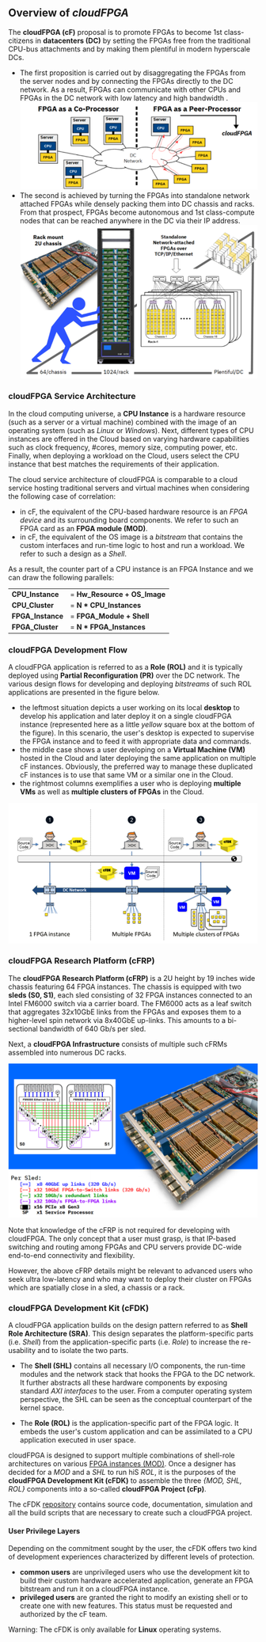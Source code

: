 
## Overview of _cloudFPGA_ 

The **cloudFPGA (cF)** proposal is to promote FPGAs to become 1st class-citizens in **datacenters
(DC)** by setting the FPGAs free from the traditional CPU-bus attachments and by making them 
plentiful in modern hyperscale DCs. 
* The first proposition is carried out by disaggregating the FPGAs from the server nodes and by 
  connecting the FPGAs directly to the DC network. As a result, FPGAs can communicate with other 
  CPUs and FPGAs in the DC network with low latency and high bandwidth .
  ![Bus-attached vs Network-attached FPGAs](../../imgs/about-cf-1.png)
* The second is achieved by turning the FPGAs into standalone network attached FPGAs while densely
  packing them into DC chassis and racks. From that prospect, FPGAs become autonomous and 1st class-compute
  nodes that can be reached anywhere in the DC via their IP address. 
  ![How-to-make-FPGAs-plentiful-in-DC](../../imgs/about-cf-2.png)
 
### cloudFPGA Service Architecture

In the cloud computing universe, a **CPU Instance** is a hardware resource (such as a server or a 
virtual machine) combined with the image of an operating system (such as _Linux_ or _Windows_). 
Next, different types of CPU instances are offered in the Cloud based on varying hardware capabilities 
such as clock frequency, #cores, memory size, computing power, etc. Finally, when deploying a workload 
on the Cloud, users select the CPU instance that best matches the requirements of their application.
 
The cloud service architecture of cloudFPGA is comparable to a cloud service hosting traditional 
servers and virtual machines when considering the following case of correlation:
* in cF, the equivalent of the CPU-based hardware resource is an _FPGA device_ and its surrounding 
  board components. We refer to such an FPGA card as an **FPGA module (MOD)**. 
* in cF, the equivalent of the OS image is a _bitstream_ that contains the custom interfaces and
  run-time logic to host and run a workload. We refer to such a design as a *Shell*. 
 
As a result, the counter part of a CPU instance is an FPGA Instance and we can draw the following 
parallels:

|                 |                             |
|-----------------|-----------------------------| 
|**CPU_Instance** |= **Hw_Resource + OS_Image** |
|**CPU_Cluster**  |= **N * CPU_Instances**      |
|**FPGA_Instance**|= **FPGA_Module + Shell**    |
|**FPGA_Cluster** |= **N * FPGA_Instances**     |

  
### cloudFPGA Development Flow

A cloudFPGA application is referred to as a **Role (ROL)** and it is typically deployed using 
**Partial Reconfiguration (PR)** over the DC network. The various design flows for developing and 
deploying _bitstreams_ of such ROL applications are presented in the figure below.  
 * the leftmost situation depicts a user working on its local **desktop** to develop his application 
   and later deploy it on a single cloudFPGA instance (represented here as a little _yellow_ square 
   box at the bottom of the figure). In this scenario, the user's desktop is expected to supervise 
   the FPGA instance and to feed it with appropriate data and commands.    
 * the middle case shows a user developing on a **Virtual Machine (VM)** hosted in the Cloud and 
   later deploying the same application on multiple cF instances. Obviously, the preferred way to 
   manage these duplicated cF instances is to use that same VM or a similar one in the Cloud. 
 * the rightmost columns exemplifies a user who is deploying **multiple VMs** as well as **multiple 
   clusters of FPGAs** in the Cloud.
   
![Overview-of-the-development-flow](../../imgs/dev-flow.png)

### cloudFPGA Research Platform (cFRP)

The **cloudFPGA Research Platform (cFRP)** is a 2U height by 19 inches wide chassis featuring 64 
FPGA instances. The chassis is equipped with two **sleds (S0, S1)**, each sled consisting of 
32 FPGA instances connected to an Intel FM6000 switch via a carrier board. The FM6000 acts as a 
leaf switch that aggregates 32x10GbE links from the FPGAs and exposes them to a higher-level spin 
network via 8x40GbE up-links. This amounts to a bi-sectional bandwidth of 640 Gb/s per sled.

Next, a **cloudFPGA Infrastructure** consists of multiple such cFRMs assembled into numerous DC racks.
 
![Overview-of-the-research-platform](../../imgs/cfrp.png)
 
Note that knowledge of the cFRP is not required for developing with cloudFPGA. The only concept that 
a user must grasp, is that IP-based switching and routing among FPGAs and CPU servers provide DC-wide 
end-to-end connectivity and flexibility. 

However, the above cFRP details might be relevant to advanced users who seek ultra low-latency and 
who may want to deploy their cluster on FPGAs which are spatially close in a sled, a chassis or 
a rack.  

### cloudFPGA Development Kit (cFDK)

A cloudFPGA application builds on the design pattern referred to as **Shell Role 
Architecture (SRA)**. This design separates the platform-specific parts (i.e. _Shell_) from the 
application-specific parts (i.e. _Role_) to increase the re-usability and to isolate the two parts. 

* The **Shell (SHL)** contains all necessary I/O components, the run-time modules and the network stack 
 that hooks the FPGA to the DC network. It further abstracts all these hardware components by exposing 
 standard _AXI interfaces_ to the user. From a computer operating system perspective, the SHL can be 
 seen as the conceptual counterpart of the kernel space.

* The **Role (ROL)** is the application-specific part of the FPGA logic. It embeds the user's custom 
 application and can be assimilated to a CPU application executed in user space. 

cloudFPGA is designed to support multiple combinations of shell-role architectures on various 
[FPGA instances (MOD)](#cloudfpga-service-architecture). Once a designer has decided for a _MOD_ and
a _SHL_ to run hiS _ROL_, it is the purposes of the **cloudFPGA Development Kit (cFDK)** to assemble
the three _{MOD, SHL, ROL}_ components into a so-called **cloudFPGA Project (cFp)**.     

The cFDK [repository](https://github.ibm.com/cloudFPGA/cFDK/) contains source 
code, documentation, simulation and all the build scripts that are necessary to create such a 
cloudFPGA project. 

#### User Privilege Layers
Depending on the commitment sought by the user, the cFDK offers two kind of development experiences 
characterized by different levels of protection.

* **common users** are unprivileged users who use the development kit to build their custom 
  hardware accelerated application, generate an FPGA bitstream and run it on a cloudFPGA instance.
* **privileged users** are granted the right to modify an existing shell or to create one with new
  features. This status must be requested and authorized by the cF team.  
 
Warning: The cFDK is only available for **Linux** operating systems.

